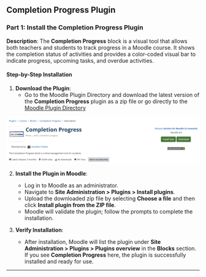 ## Completion Progress Plugin
### **Part 1: Install the Completion Progress Plugin**

**Description**: The **Completion Progress** block is a visual tool that allows both teachers and students to track progress in a Moodle course. It shows the completion status of activities and provides a color-coded visual bar to indicate progress, upcoming tasks, and overdue activities.

#### **Step-by-Step Installation**

1. **Download the Plugin**:
   - Go to the Moodle Plugin Directory and download the latest version of the **Completion Progress** plugin as a zip file or go directly to the [Moodle Plugin Directory](https://moodle.org/plugins/block_completion_progress)

<img src="https://github.com/LEARN-LK/lms/blob/master/img/completion-progress-01.png">
     
2. **Install the Plugin in Moodle**:
   - Log in to Moodle as an administrator.
   - Navigate to **Site Administration > Plugins > Install plugins**.
   - Upload the downloaded zip file by selecting **Choose a file** and then click **Install plugin from the ZIP file**.
   - Moodle will validate the plugin; follow the prompts to complete the installation.

3. **Verify Installation**:
   - After installation, Moodle will list the plugin under **Site Administration > Plugins > Plugins overview** in the **Blocks** section. If you see **Completion Progress** here, the plugin is successfully installed and ready for use.

---

